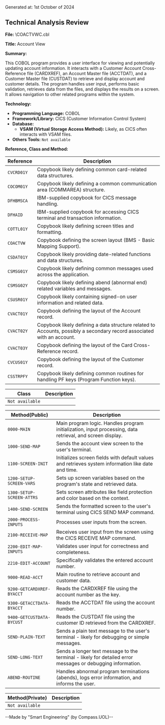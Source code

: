 Generated at: 1st October of 2024

## Technical Analysis Review

**File:**  \COACTVWC.cbl

**Title:**  Account View

**Summary:** 

This COBOL program provides a user interface for viewing and potentially updating account information. It interacts with a Customer Account Cross-Reference file (CARDXREF), an Account Master file (ACCTDAT), and a Customer Master file (CUSTDAT) to retrieve and display account and customer details. The program handles user input, performs basic validation, retrieves data from the files, and displays the results on a screen. It allows navigation to other related programs within the system.

**Technology:**

* **Programming Language:** COBOL
* **Framework/Library:**  CICS (Customer Information Control System)
* **Database:**
  * **VSAM (Virtual Storage Access Method):**  Likely, as CICS often interacts with VSAM files. 
* **Others Tools:**  `Not available` 

**Reference, Class and Method:**

| Reference | Description |
|---|---|
|  `CVCRD01Y` |  Copybook likely defining common card-related data structures. |
| `COCOM01Y` |  Copybook likely defining a common communication area (COMMAREA) structure. |
| `DFHBMSCA` |  IBM-supplied copybook for CICS message handling. |
| `DFHAID` |  IBM-supplied copybook for accessing CICS terminal and transaction information. |
| `COTTL01Y` | Copybook likely defining screen titles and formatting. |
| `COACTVW` |  Copybook defining the screen layout (BMS - Basic Mapping Support). |
| `CSDAT01Y` |  Copybook likely providing date-related functions and data structures. |
| `CSMSG01Y` |  Copybook likely defining common messages used across the application. |
| `CSMSG02Y` |  Copybook likely defining abend (abnormal end) related variables and messages. |
| `CSUSR01Y` |  Copybook likely containing signed-on user information and related data. |
| `CVACT01Y` |  Copybook defining the layout of the Account record. |
| `CVACT02Y` |  Copybook likely defining a data structure related to Accounts, possibly a secondary record associated with an account. |
| `CVACT03Y` |  Copybook defining the layout of the Card Cross-Reference record. |
| `CVCUS01Y` |  Copybook defining the layout of the Customer record. |
| `CSSTRPFY` |  Copybook likely defining common routines for handling PF keys (Program Function keys). |



| Class | Description |
|---|---|
| `Not available` |  |

| Method(Public) | Description |
|---|---|
| `0000-MAIN` |  Main program logic.  Handles program initialization, input processing, data retrieval, and screen display. |
| `1000-SEND-MAP` |  Sends the account view screen to the user's terminal. |
| `1100-SCREEN-INIT` |  Initializes screen fields with default values and retrieves system information like date and time. |
| `1200-SETUP-SCREEN-VARS` |  Sets up screen variables based on the program's state and retrieved data. |
| `1300-SETUP-SCREEN-ATTRS` |  Sets screen attributes like field protection and color based on the context. |
| `1400-SEND-SCREEN` |  Sends the formatted screen to the user's terminal using CICS SEND MAP command. |
| `2000-PROCESS-INPUTS` |  Processes user inputs from the screen. |
| `2100-RECEIVE-MAP` |  Receives user input from the screen using the CICS RECEIVE MAP command. |
| `2200-EDIT-MAP-INPUTS` |  Validates user input for correctness and completeness. |
| `2210-EDIT-ACCOUNT` |  Specifically validates the entered account number. |
| `9000-READ-ACCT` |  Main routine to retrieve account and customer data. |
| `9200-GETCARDXREF-BYACCT` |  Reads the CARDXREF file using the account number as the key. |
| `9300-GETACCTDATA-BYACCT` |  Reads the ACCTDAT file using the account number. |
| `9400-GETCUSTDATA-BYCUST` |  Reads the CUSTDAT file using the customer ID retrieved from the CARDXREF. |
| `SEND-PLAIN-TEXT` |  Sends a plain text message to the user's terminal - likely for debugging or simple messages. |
| `SEND-LONG-TEXT` |  Sends a longer text message to the terminal - likely for detailed error messages or debugging information. |
| `ABEND-ROUTINE` |  Handles abnormal program terminations (abends), logs error information, and informs the user. |

| Method(Private) | Description |
|---|---|
| `Not available` |  |

--Made by "Smart Engineering" (by Compass.UOL)--